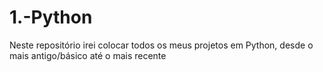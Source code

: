 # 1.-Python
Neste repositório irei colocar todos os meus projetos em Python, desde o mais antigo/básico até o mais recente
